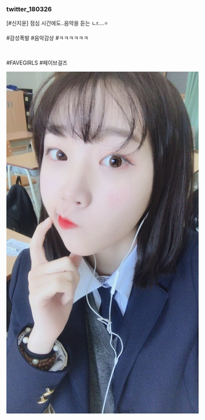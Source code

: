 ### twitter_180326

\[#신지윤] 점심 시간에도..음악을 듣는 ㄴr....⭐

#감성폭발 #음악감상 #ㅋㅋㅋㅋㅋㅋ

<br>

#FAVEGIRLS #페이브걸즈

![](../Images/twitter_180326.jpg)